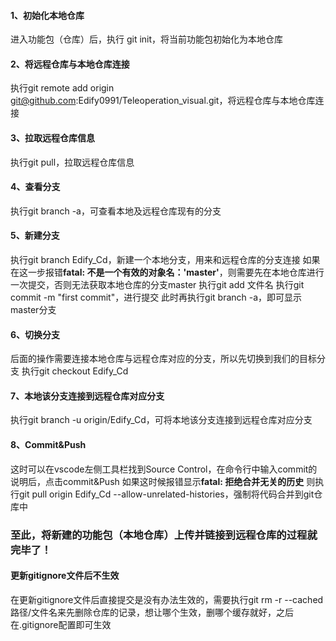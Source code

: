 #### 1、初始化本地仓库
进入功能包（仓库）后，执行 git init，将当前功能包初始化为本地仓库
#### 2、将远程仓库与本地仓库连接
执行git remote add origin git@github.com:Edify0991/Teleoperation_visual.git，将远程仓库与本地仓库连接
#### 3、拉取远程仓库信息
执行git pull，拉取远程仓库信息
#### 4、查看分支
执行git branch -a，可查看本地及远程仓库现有的分支
#### 5、新建分支
执行git branch Edify_Cd，新建一个本地分支，用来和远程仓库的分支连接
如果在这一步报错**fatal: 不是一个有效的对象名：'master'**，则需要先在本地仓库进行一次提交，否则无法获取本地仓库的分支master
执行git add 文件名
执行git commit -m "first commit"，进行提交
此时再执行git branch -a，即可显示master分支
#### 6、切换分支
后面的操作需要连接本地仓库与远程仓库对应的分支，所以先切换到我们的目标分支
执行git checkout Edify_Cd 
#### 7、本地该分支连接到远程仓库对应分支
执行git branch -u origin/Edify_Cd，可将本地该分支连接到远程仓库对应分支
#### 8、Commit&Push
这时可以在vscode左侧工具栏找到Source Control，在命令行中输入commit的说明后，点击commit&Push
如果这时候报错显示**fatal: 拒绝合并无关的历史**
则执行git pull origin Edify_Cd  --allow-unrelated-histories，强制将代码合并到git仓库中
### 至此，将新建的功能包（本地仓库）上传并链接到远程仓库的过程就完毕了！
#### 更新gitignore文件后不生效
在更新gitignore文件后直接提交是没有办法生效的，需要执行git rm -r --cached 路径/文件名来先删除仓库的记录，想让哪个生效，删哪个缓存就好，之后在.gitignore配置即可生效

